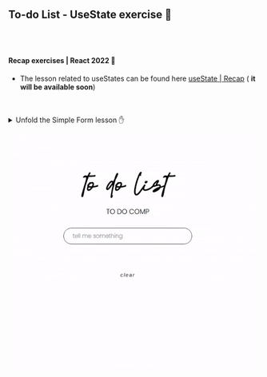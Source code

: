 ## To-do List - UseState exercise 🍌

<br>
<br>

#### Recap exercises | React 2022 🍨

- The lesson related to useStates can be found here [useState | Recap](https://github.com/nadiamariduena/react-recap-2022/tree/5-useState-counter) ( **it will be available soon**)

<br>
<br>

<details>
<summary>  Unfold the Simple Form lesson ✋</summary>

<br>

### Start by setting up the Form component

<br>

- Here is where the user will type the data: **useState("")**

- This **useState("")** correspond to the value

<br>

> **(e.target.value)}** A single value that is the target of a matching process. A matching engine compares a source value to a target value to determine whether or not there is a source-to-target match.

<br>

```javascript
import React, { useState } from "react";

const Form = () => {
  //
  const [value, setValue] = useState("");
  //
  return (
    <div>
      <input
        className="form-input"
        placeholder="tell me something"
        value={value}
        onChange={(e) => setValue(e.target.value)}
      />
    </div>
  );
};

export default Form;
```

<br>
<br>

# 🌈

#### But there is another way of doing it (in case you have more inputs)

<br>

- CReate a function on top of the component , then add the state inside that new function

<br>

- To this new function will have a **initialState** for **argument**, that you will be passing inside the useState , like so **useState(initialState)**

```javascript
const useInputValue = (initialState) => {
  const [value, setValue] = useState(initialState);
};
```

##### Then you will pass the line of code related to the target.value that was inside the _INPUT box_, and you will return it

```javascript
// before
return {
 value={value}
        onChange={(e) => setValue(e.target.value)

}
// after you included it inside the useInputValue
  return {
    value,
    onChange: (e) => setValue(e.target.value),
  };
```

##### Now lets assign the 'value' to the new function

```javascript
// before
const [value, setValue] = useState("");

// after
const text = useInputValue("");
```

<br>

#### Now instead of passing this like that:

```javascript
<input
  className="form-input"
  placeholder="tell me something"
  value={value}
  onChange={(e) => setValue(e.target.value)}
/>
```

#### Do this:

- the **...** the spread operator is going to grab all the data we have inside the **text**, which is the data coming from the **useInputValue()**

<br>

<br>

```javascript
<input className="form-input" placeholder="tell me something" {...text} />
```

<br>

```javascript
// BEFORE
import React, { useState } from "react";



const Form = () => {
  //
  const [value, setValue] = useState("");
  //
  return (
    <div>
      <input
        className="form-input"
        placeholder="tell me something"
        value={value}
        onChange={(e) => setValue(e.target.value)}
      />
    </div>
  );
};

export default Form;

//
//
//
//
//
//
//     AFTER

import React, { useState } from "react";

//
const useInputValue = (initialState) => {
  const [value, setValue] = useState(initialState);
  return {
    value,
    onChange: (e) => setValue(e.target.value),
  };
};

const Form = () => {
  //
  const text = useInputValue("");
  //
  return (
    <div>
      <input {...text} className="form-input" placeholder="tell me something" />
    </div>
  );
};

export default Form;

```

<br>

#### As I said, we use this {...text} when we have different input fields

- For example we can add another, this time we can add **email**

```javascript
const Form = () => {
  //
  const text = useInputValue("");
  const email = useInputValue("");

  //
  return (
    <div>
      <input {...text} className="form-input" placeholder="tell me something" />
      // //
      <input
        {...email}
        className="form-input"
        placeholder="tell me something"
      />
    </div>
  );
};
```

<br>
<br>

# 🍊

### Now lets add the onSubmit event

> The onsubmit event is an event that occurs when you try to submit a form.

```javascript
 onSubmit={(e) => e.preventDefault()
```

> The e in e. preventDefault prevents the default action when a link is clicked, which is the page refreshing or changing. **So it allows for behavior such as clicking on a link making a call to the database without a page refresh**.

<br>

##### Now pass the ({onSubmit}) prop here:

```javascript
const Form = ({onSubmit}) => {
  //


```

<br>

#### This onSubmit is going to help to pass the data from block 1 to block 2

```javascript
//block 1
const useInputValue = (initialState) => {
  const [value, setValue] = useState(initialState);
  return {
    value,
    onChange: (e) => setValue(e.target.value),
  };
};

const Form = ({ onSubmit }) => {
  // block 2
  const text = useInputValue("");

  //
  return (
    <form
      onSubmit={(e) => {
        e.preventDefault();
      }}
      className="input-container"
    >
      <input {...text} className="form-input" placeholder="tell me something" />
    </form>
  );
};

export default Form;
```

<br>

#### GRab the value from block 1 and pass it to block 2, using the 'const text', through the onSubmit

```javascript
//block 1
const useInputValue = (initialState) => {
  const [value, setValue] = useState(initialState);
  return {
    value,
    onChange: (e) => setValue(e.target.value),
  };
};

const Form = ({ onSubmit }) => {
  // block 2
  const text = useInputValue("");

  //
  return (
    <form
      onSubmit={(e) => {
        e.preventDefault();
        onSubmit(text.value);
      }}
      className="form-input"
    >
      <input {...text} className="form-input" placeholder="tell me something" />
    </form>
  );
};
```

<br>
<br>

#### Now go to the Todo.jsx

<br>

- define the state and set it as an empty array

```javascript
const [todos, setTodos] = useState([]);
```

<br>

#### Now inside the form component

- add the event **onSubmit** that is being passed as props from the **Form.jsx**

```javascript
 <Form onSubmit={(text) =>
```

##### the following line, is going to create a new array, that we are going set: 'setTodos([{', the new values to

```javascript
setTodos([{ text, complete: false }]);
```

##### at the beginning we are going to create a new 'todos'

```javascript
([{  text, complete: false
```

##### and then we're gonna keep all the original 'todos' values that were there

```javascript
 ...todos])}
```

```javascript
<Form onSubmit={(text) => setTodos([{ text, complete: false }, ...todos])} />
```

##### Now let's render the 'todos' values

```javascript
      <div>
        {todos.map(({ text }) => (
          <div key={text} className="todo-result">
            <p>{text}</p>
          </div>
        ))}
      </div>
    </>
  );
};
```

### Lets see what we have

```javascript
import React, { useState } from "react";
import Form from "./Form";

const Todo = () => {
  //
  const [todos, setTodos] = useState([]);

  //
  //
  return (
    <>
      <div className="todo-container">
        <h1>to do list</h1>
        <h2>To do Comp</h2>
        <Form
          onSubmit={(text) => setTodos([{ text, complete: false }, ...todos])}
        />
      </div>{" "}
      <div>
        {todos.map(({ text }) => (
          <div key={text} className="todo-result">
            <p>{text}</p>
          </div>
        ))}
      </div>
    </>
  );
};

export default Todo;
```

```javascript
import React, { useState } from "react";

//block 1
const useInputValue = (initialState) => {
  const [value, setValue] = useState(initialState);
  return {
    value,
    onChange: (e) => setValue(e.target.value),
  };
};

const Form = ({ onSubmit }) => {
  // block 2
  const text = useInputValue("");

  //
  return (
    <form
      onSubmit={(e) => {
        e.preventDefault();
        onSubmit(text.value);
      }}
    >
      <input {...text} placeholder="tell me something" />
    </form>
  );
};

export default Form;
```

<br>
<br>

[<img src="./src/img/todo-basic.gif"/>]()

<br>
<br>

---

<br>

#### Now lets implement the button to reset the input area after we type something and click enter

- The way we can do that, is by calling the **setValue** and passing an empty string: **setValue("")**

<br>

```javascript
return {
  value,
  onChange: (e) => setValue(e.target.value),
  //to remove
  resetValue: () => setValue(""),
};
```

<br>
<br>

#### But we dont really want to pass the 'resetValue:' to the input field here below

```javascript
<input {...text} placeholder="tell me something" />
```

#### So what we can do, is restructure it add add the text and the reset together here:

```javascript
// after
const { resetValue, ...text } = useInputValue("");

// before
const text = useInputValue("");
```

#### Then we can call the resetValue inside the form

```javascript
  return (
    <form
      onSubmit={(e) => {
        e.preventDefault();
        onSubmit(text.value);
        resetValue();
      }}
    >
```

<br>

#### before

[<img src="./src/img/todo-basic.gif"/>]()

#### after

[<img src="./src/img/todo-reset.gif"/>]()

<br>

#### This is what we have

```javascript
import React, { useState } from "react";

//block 1
const useInputValue = (initialState) => {
  const [value, setValue] = useState(initialState);
  return {
    value,
    onChange: (e) => setValue(e.target.value),
    //to remove
    resetValue: () => setValue(""),
  };
};

const Form = ({ onSubmit }) => {
  // block 2
  const { resetValue, ...text } = useInputValue("");

  //
  return (
    <form
      onSubmit={(e) => {
        e.preventDefault();
        onSubmit(text.value);
        resetValue();
      }}
    >
      <input {...text} placeholder="tell me something" />
    </form>
  );
};

export default Form;
```

<br>
<br>

---

<br>

### To Remove / Clear

- You will have to add this: setTodos([])

```javascript
<button className="btn-card" type="button" onClick={() => setTodos([])}>
  clear
</button>
```

[<img src="./src/img/todo-clear.gif"/>]()

<br>

 </details>

[<img src="./src/img/todo-clear.gif"/>](https://basic-form-exercise.netlify.app/)
